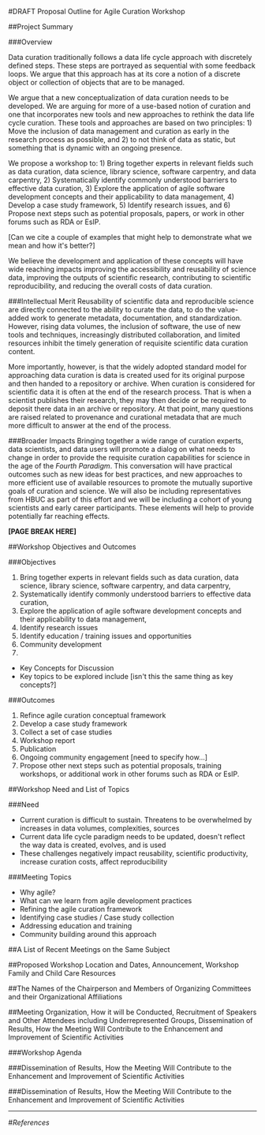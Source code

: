#DRAFT Proposal Outline for Agile Curation Workshop

##Project Summary

###Overview

Data curation traditionally follows a data life cycle approach with discretely defined steps. These steps are portrayed as sequential with some feedback loops. We argue that this approach has at its core a notion of a discrete object or collection of objects that are to be managed. 

We argue that a new conceptualization of data curation needs to be developed. We are arguing for more of a use-based notion of curation and one that incorporates new tools and new approaches to rethink the data life cycle curation. These tools and approaches are based on two principles: 1) Move the inclusion of data management and curation as early in the research process as possible, and 2) to not think of data as static, but something that is dynamic with an ongoing presence.

We propose a workshop to: 1) Bring together experts in relevant fields such as data curation, data science, library science, software carpentry, and data carpentry, 2) Systematically identify commonly understood barriers to effective data curation, 3) Explore the application of agile software development concepts and their applicability to data management, 4) Develop a case study framework, 5) Identify research issues, and 6) Propose next steps such as potential proposals, papers, or work in other forums such as RDA or EsIP.

[Can we cite a couple of examples that might help to demonstrate what we mean and how it's better?]

We believe the development and application of these concepts will have wide reaching impacts improving the accessibility and reusability of science data, improving the outputs of scientific research, contributing to scientific reproducibility, and reducing the overall costs of data curation.

###Intellectual Merit
Reusability of scientific data and reproducible science are directly connected to the ability to curate the data, to do the value-added work to generate metadata, documentation, and standardization. However, rising data volumes, the inclusion of software, the use of new tools and techniques, increasingly distributed collaboration, and limited resources inhibit the timely generation of requisite scientific data curation content.

More importantly, however, is that the widely adopted standard model for approaching data curation is data is created used for its original purpose and then handed to a repository or archive. When curation is considered for scientific data it is often at the end of the research process. That is when a scientist publishes their research, they may then decide or be required to deposit there data in an archive or repository. At that point, many questions are raised related to provenance and curational metadata that are much more difficult to answer at the end of the process.

###Broader Impacts
Bringing together a wide range of curation experts, data scientists, and data users will promote a dialog on what needs to change in order to provide the requisite curation capabilities for science in the age of the *Fourth Paradigm*. This conversation will have practical outcomes such as new ideas for best practices, and new approaches to more efficient use of available resources to promote the mutually suportive goals of curation and science. We will also be including representatives from HBUC as part of this effort and we will be including a cohort of young scientists and early career participants. These elements will help to provide potentially far reaching effects.

**[PAGE BREAK HERE]**

##Workshop Objectives and Outcomes

###Objectives
1. Bring together experts in relevant fields such as data curation, data science, library science, software carpentry, and data carpentry, 
2. Systematically identify commonly understood barriers to effective data curation, 
3. Explore the application of agile software development concepts and their applicability to data management, 
4. Identify research issues
5. Identify education / training issues and opportunities
6. Community development
7. 


 
* Key Concepts for Discussion
* Key topics to be explored include [isn't this the same thing as key concepts?]

###Outcomes
1. Refince agile curation conceptual framework
2. Develop a case study framework
2. Collect a set of case studies
3. Workshop report
4. Publication
5. Ongoing community engagement [need to specify how...]
6. Propose other next steps such as potential proposals, training workshops, or additional work in other forums such as RDA or EsIP.

##Workshop Need and List of Topics

###Need
* Current curation is difficult to sustain. Threatens to be overwhelmed by increases in data volumes, complexities, sources
* Current data life cycle paradigm needs to be updated, doesn't reflect the way data is created, evolves, and is used
* These challenges negatively impact reusability, scientific productivity, increase curation costs, affect reproducibility

###Meeting Topics
* Why agile?
* What can we learn from agile development practices
* Refining the agile curation framework
* Identifying case studies / Case study collection
* Addressing education and training
* Community building around this approach

##A List of Recent Meetings on the Same Subject

##Proposed Workshop Location and Dates, Announcement, Workshop Family and Child Care Resources

##The Names of the Chairperson and Members of Organizing Committees and their Organizational Affiliations

##Meeting Organization, How it will be Conducted, Recruitment of Speakers and Other Attendees including Underrepresented Groups, Dissemination of Results, How the Meeting Will Contribute to the Enhancement and Improvement of Scientific Activities

###Workshop Agenda

###Dissemination of Results, How the Meeting Will Contribute to the Enhancement and Improvement of Scientific Activities

###Dissemination of Results, How the Meeting Will Contribute to the Enhancement and Improvement of Scientific Activities

___


#*References*
